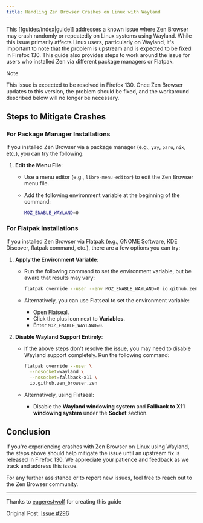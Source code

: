 ```yaml
---
title: Handling Zen Browser Crashes on Linux with Wayland
---
```



This [[guides/index|guide]]  addresses a known issue where Zen Browser may crash randomly or repeatedly on Linux systems using Wayland. While this issue primarily affects Linux users, particularly on Wayland, it's important to note that the problem is upstream and is expected to be fixed in Firefox 130. This guide also provides steps to work around the issue for users who installed Zen via different package managers or Flatpak.

> [!note]  
> This issue is expected to be resolved in Firefox 130. Once Zen Browser updates to this version, the problem should be fixed, and the workaround described below will no longer be necessary.

## Steps to Mitigate Crashes

### For Package Manager Installations

If you installed Zen Browser via a package manager (e.g., `yay`, `paru`, `nix`, etc.), you can try the following:

1. **Edit the Menu File**:
   - Use a menu editor (e.g., `libre-menu-editor`) to edit the Zen Browser menu file.
   - Add the following environment variable at the beginning of the command:

     ```bash
     MOZ_ENABLE_WAYLAND=0
     ```

### For Flatpak Installations

If you installed Zen Browser via Flatpak (e.g., GNOME Software, KDE Discover, flatpak command, etc.), there are a few options you can try:

1. **Apply the Environment Variable**:
   - Run the following command to set the environment variable, but be aware that results may vary:

     ```bash
     flatpak override --user --env MOZ_ENABLE_WAYLAND=0 io.github.zen_browser.zen
     ```

   - Alternatively, you can use Flatseal to set the environment variable:
     - Open Flatseal.
     - Click the plus icon next to **Variables**.
     - Enter `MOZ_ENABLE_WAYLAND=0`.

2. **Disable Wayland Support Entirely**:
   - If the above steps don't resolve the issue, you may need to disable Wayland support completely. Run the following command:

     ```bash
     flatpak override --user \
       --nosocket=wayland \
       --nosocket=fallback-x11 \
       io.github.zen_browser.zen
     ```

   - Alternatively, using Flatseal:
     - Disable the **Wayland windowing system** and **Fallback to X11 windowing system** under the **Socket** section.

## Conclusion

If you're experiencing crashes with Zen Browser on Linux using Wayland, the steps above should help mitigate the issue until an upstream fix is released in Firefox 130. We appreciate your patience and feedback as we track and address this issue.

For any further assistance or to report new issues, feel free to reach out to the Zen Browser community.

---
Thanks to [eagerestwolf](https://github.com/eagerestwolf) for creating this guide

Original Post: [Issue #296](https://github.com/zen-browser/desktop/issues/296)
